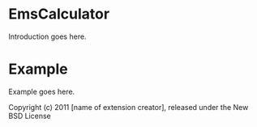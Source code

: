EmsCalculator
=============

Introduction goes here.


Example
=======

Example goes here.


Copyright (c) 2011 [name of extension creator], released under the New BSD License
